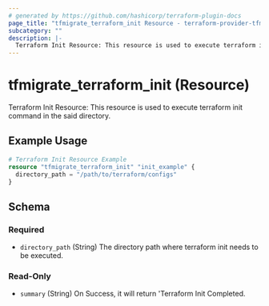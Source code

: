 ```yaml
---
# generated by https://github.com/hashicorp/terraform-plugin-docs
page_title: "tfmigrate_terraform_init Resource - terraform-provider-tfmigrate"
subcategory: ""
description: |-
  Terraform Init Resource: This resource is used to execute terraform init command in the said directory.
---
```


# tfmigrate_terraform_init (Resource)

Terraform Init Resource: This resource is used to execute terraform init command in the said directory.

## Example Usage

```terraform
# Terraform Init Resource Example
resource "tfmigrate_terraform_init" "init_example" {
  directory_path = "/path/to/terraform/configs"
}
```

<!-- schema generated by tfplugindocs -->
## Schema

### Required

- `directory_path` (String) The directory path where terraform init needs to be executed.

### Read-Only

- `summary` (String) On Success, it will return 'Terraform Init Completed.
